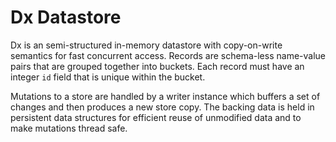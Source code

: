 # Dx Datastore

Dx is an semi-structured in-memory datastore with copy-on-write semantics for
fast concurrent access.  Records are schema-less name-value pairs that are
grouped together into buckets.  Each record must have an integer `id` field
that is unique within the bucket.

Mutations to a store are handled by a writer instance which buffers a set of
changes and then produces a new store copy.  The backing data is held in
persistent data structures for efficient reuse of unmodified data and to make
mutations thread safe.